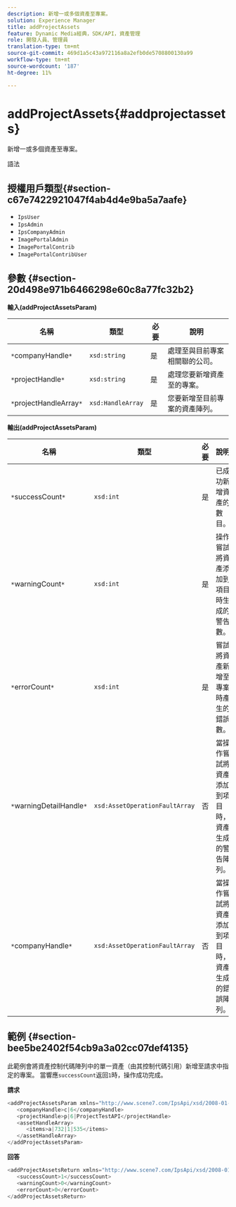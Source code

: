 ```yaml
---
description: 新增一或多個資產至專案。
solution: Experience Manager
title: addProjectAssets
feature: Dynamic Media經典，SDK/API，資產管理
role: 開發人員、管理員
translation-type: tm+mt
source-git-commit: 469d1a5c43a972116a8a2efb0de5708800130a99
workflow-type: tm+mt
source-wordcount: '187'
ht-degree: 11%

---
```



# addProjectAssets{#addprojectassets}

新增一或多個資產至專案。

語法

## 授權用戶類型{#section-c67e7422921047f4ab4d4e9ba5a7aafe}

* `IpsUser`
* `IpsAdmin`
* `IpsCompanyAdmin`
* `ImagePortalAdmin`
* `ImagePortalContrib`
* `ImagePortalContribUser`

## 參數 {#section-20d498e971b6466298e60c8a77fc32b2}

**輸入(addProjectAssetsParam)**

| 名稱 | 類型 | 必要 | 說明 |
|---|---|---|---|
| `*`companyHandle`*` | `xsd:string` | 是 | 處理至與目前專案相關聯的公司。 |
| `*`projectHandle`*` | `xsd:string` | 是 | 處理您要新增資產至的專案。 |
| `*`projectHandleArray`*` | `xsd:HandleArray` | 是 | 您要新增至目前專案的資產陣列。 |

**輸出(addProjectAssetsParam)**

| 名稱 | 類型 | 必要 | 說明 |
|---|---|---|---|
| `*`successCount`*` | `xsd:int` | 是 | 已成功新增資產的數目。 |
| `*`warningCount`*` | `xsd:int` | 是 | 操作嘗試將資產添加到項目時生成的警告數。 |
| `*`errorCount`*` | `xsd:int` | 是 | 嘗試將資產新增至專案時產生的錯誤數。 |
| `*`warningDetailHandle`*` | `xsd:AssetOperationFaultArray` | 否 | 當操作嘗試將資產添加到項目時，資產生成的警告陣列。 |
| `*`companyHandle`*` | `xsd:AssetOperationFaultArray` | 否 | 當操作嘗試將資產添加到項目時，資產生成的錯誤陣列。 |

## 範例 {#section-bee5be2402f54cb9a3a02cc07def4135}

此範例會將資產控制代碼陣列中的單一資產（由其控制代碼引用）新增至請求中指定的專案。 當響應`successCount`返回`1`時，操作成功完成。

**請求**

```java
<addProjectAssetsParam xmlns="http://www.scene7.com/IpsApi/xsd/2008-01-15">
   <companyHandle>c|6</companyHandle>
   <projectHandle>p|6|ProjectTestAPI</projectHandle>
   <assetHandleArray>
      <items>a|732|1|535</items>
   </assetHandleArray>
</addProjectAssetsParam>
```

**回答**

```java
<addProjectAssetsReturn xmlns="http://www.scene7.com/IpsApi/xsd/2008-01-15">
   <successCount>1</successCount>
   <warningCount>0</warningCount>
   <errorCount>0</errorCount>
</addProjectAssetsReturn>
```

